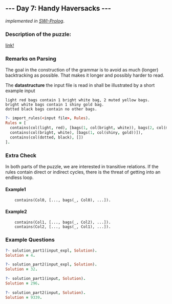 ## --- Day 7: Handy Haversacks ---

*implemented in [SWI-Prolog](https://www.swi-prolog.org/)*.

### Description of the puzzle:

[link!](https://adventofcode.com/2020/day/7
)

### Remarks on Parsing

The goal in the construction of the grammar is to avoid as much (longer) backtracking as possible.
That makes it longer and possibly harder to read.


The **datastructure** the input file is read in shall be illustrated by a short example input

```
light red bags contain 1 bright white bag, 2 muted yellow bags.
bright white bags contain 1 shiny gold bag.
dotted black bags contain no other bags.
```

```prolog
?- import_rules(<input file>, Rules).
Rules = [
  contains(col(light, red), [bags(1, col(bright, white)), bags(2, col(muted, yellow))]), 
  contains(col(bright, white), [bags(1, col(shiny, gold))]), 
  contains(col(dotted, black), [])
].
```

### Extra Check

In both parts of the puzzle, we are interested in transitive relations. 
If the rules contain direct or indirect cycles, there is the threat of getting into an endless loop.

#### Example1
```
	contains(Col0, [..., bags(_, Col0), ...]). 
```

#### Example2
```
	contains(Col1, [..., bags(_, Col2), ...]). 
	contains(Col2, [..., bags(_, Col1), ...]). 
```

### Example Questions


```prolog
?- solution_part1(input_expl, Solution).
Solution = 4.

?- solution_part2(input_expl, Solution).
Solution = 32.

?- solution_part1(input, Solution).
Solution = 296.

?- solution_part2(input, Solution).
Solution = 9339.
```
